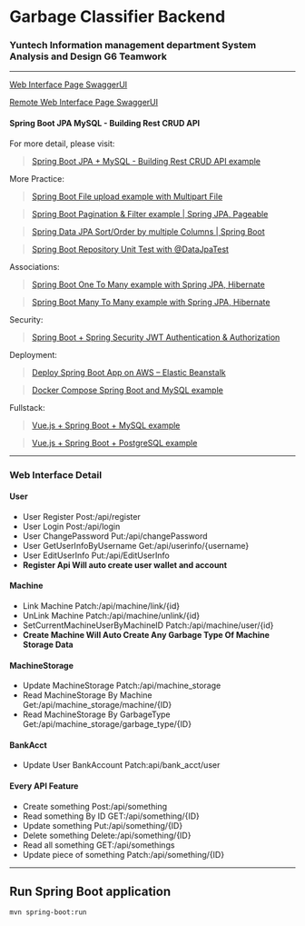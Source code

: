 # Garbage Classifier Backend
### Yuntech Information management department System Analysis and Design G6 Teamwork

----

[Web Interface Page SwaggerUI](http://localhost:8080/swagger-ui/index.html)

[Remote Web Interface Page SwaggerUI](http://140.125.207.230:8080/swagger-ui/index.html)

#### Spring Boot JPA MySQL - Building Rest CRUD API

For more detail, please visit:
> [Spring Boot JPA + MySQL - Building Rest CRUD API example](https://www.bezkoder.com/spring-boot-jpa-crud-rest-api/)

More Practice:
> [Spring Boot File upload example with Multipart File](https://www.bezkoder.com/spring-boot-file-upload/)

> [Spring Boot Pagination & Filter example | Spring JPA, Pageable](https://www.bezkoder.com/spring-boot-pagination-filter-jpa-pageable/)

> [Spring Data JPA Sort/Order by multiple Columns | Spring Boot](https://www.bezkoder.com/spring-data-sort-multiple-columns/)

> [Spring Boot Repository Unit Test with @DataJpaTest](https://www.bezkoder.com/spring-boot-unit-test-jpa-repo-datajpatest/)

Associations:
> [Spring Boot One To Many example with Spring JPA, Hibernate](https://www.bezkoder.com/jpa-one-to-many/)

> [Spring Boot Many To Many example with Spring JPA, Hibernate](https://www.bezkoder.com/jpa-many-to-many/)

Security:
> [Spring Boot + Spring Security JWT Authentication & Authorization](https://www.bezkoder.com/spring-boot-jwt-authentication/)

Deployment:
> [Deploy Spring Boot App on AWS – Elastic Beanstalk](https://bezkoder.com/deploy-spring-boot-aws-eb/)

> [Docker Compose Spring Boot and MySQL example](https://www.bezkoder.com/docker-compose-spring-boot-mysql/)

Fullstack:
> [Vue.js + Spring Boot + MySQL example](https://bezkoder.com/spring-boot-vue-js-mysql/)

> [Vue.js + Spring Boot + PostgreSQL example](https://bezkoder.com/spring-boot-vue-js-postgresql/)

----

### Web Interface Detail
#### User
- User Register Post:/api/register
- User Login Post:/api/login
- User ChangePassword Put:/api/changePassword
- User GetUserInfoByUsername Get:/api/userinfo/{username}
- User EditUserInfo Put:/api/EditUserInfo
- **Register Api Will auto create user wallet and account**
#### Machine
- Link Machine Patch:/api/machine/link/{id}
- UnLink Machine Patch:/api/machine/unlink/{id}
- SetCurrentMachineUserByMachineID Patch:/api/machine/user/{id}
- **Create Machine Will Auto Create Any Garbage Type Of Machine Storage Data**
#### MachineStorage
- Update MachineStorage Patch:/api/machine_storage
- Read MachineStorage By Machine Get:/api/machine_storage/machine/{ID}
- Read MachineStorage By GarbageType Get:/api/machine_storage/garbage_type/{ID}
#### BankAcct
- Update User BankAccount Patch:api/bank_acct/user
#### Every API Feature
- Create something Post:/api/something
- Read something By ID  GET:/api/something/{ID}
- Update something Put:/api/something/{ID}
- Delete something Delete:/api/something/{ID}
- Read all something GET:/api/somethings
- Update piece of something Patch:/api/something/{ID}

----

## Run Spring Boot application
```
mvn spring-boot:run
```

